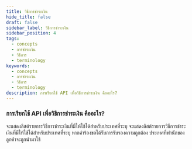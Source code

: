 ```yaml
---
title: วิธีการชำระเงิน
hide_title: false
draft: false
sidebar_label: วิธีการชำระเงิน
sidebar_position: 4
tags:
  - concepts
  - การชำระเงิน
  - วิธีการ
  - terminology
keywords:
  - concepts
  - การชำระเงิน
  - วิธีการ
  - terminology
description: การเรียกใช้ API เพื่อวิธีการชำระเงิน คืออะไร?
---
```


### การเรียกใช้ API เพื่อวิธีการชำระเงิน คืออะไร?

จะแสดงลิสต์รายการวิธีการชำระเงินที่มีให้ใช้ได้สำหรับประเทศที่ระบุ จะแสดงลิสต์รายการวิธีการชำระเงินที่มีให้ใช้ได้สำหรับประเทศที่ระบุ หากคำร้องขอได้รับการรับรองความถูกต้อง ประเทศที่พำนักของลูกค้าจะถูกนำมาใช้
